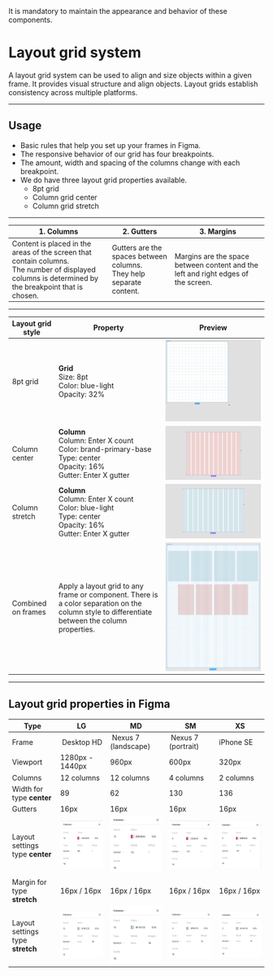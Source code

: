 <AlertWarning alertHeadline="Not modifiable">
It is mandatory to maintain the appearance and behavior of these components.
</AlertWarning>

# Layout grid system

A layout grid system can be used to align and size objects within a given frame. It provides visual structure and align objects. Layout grids establish consistency across multiple platforms.

---

## Usage

- Basic rules that help you set up your frames in Figma.
- The responsive behavior of our grid has four breakpoints.
- The amount, width and spacing of the columns change with each breakpoint.
- We do have three layout grid properties available.
  - 8pt grid
  - Column grid center
  - Column grid stretch

---

|  1. Columns | 2. Gutters | 3. Margins |
|---|---|---|
| Content is placed in the areas of the screen that contain columns.<br> The number of displayed columns is determined by the breakpoint that is chosen. | Gutters are the spaces between columns.<br> They help separate content. | Margins are the space between content and the left and right edges of the screen. |

---

Layout grid style | Property | Preview
---------|----------|---------
| 8pt grid | **Grid** <br> Size: 8pt <br> Color: blue-light <br> Opacity: 32% | ![8pt grid](assets/properties/type/layout-grid-8pt.gif)
| Column center | **Column** <br> Column: Enter X count<br> Color: brand-primary-base <br> Type: center <br> Opacity: 16% <br> Gutter: Enter X gutter | ![Column center](assets/properties/type/layout-grid-center.gif)
| Column stretch | **Column** <br> Column: Enter X count<br> Color: blue-light <br> Type: center <br> Opacity: 16% <br> Gutter: Enter X gutter | ![Column stretch](assets/properties/type/layout-grid-stretch.gif)
| Combined on frames | Apply a layout grid to any frame or component. There is a color separation on the column style to differentiate between the column properties.| ![Column stretch](assets/properties/settings/../combined/applying-layout-grids@1x.png)

---

## Layout grid properties in Figma

| Type | LG | MD | SM  | XS |
|---|---|---|---|---|
| Frame | Desktop HD | Nexus 7 (landscape) | Nexus 7 (portrait) | iPhone SE |
| Viewport | 1280px - 1440px| 960px | 600px | 320px |
| Columns | 12 columns | 12 columns | 4 columns | 2 columns |
| Width for type **center** | 89 | 62 | 130 | 136 |
| Gutters | 16px | 16px | 16px | 16px |
| Layout settings type **center** | ![LG Layout](assets/properties/settings/LG-column-grid-center@1x.png) | ![MD Layout](assets/properties/settings/MD-column-grid-center@1x.png) | ![SM Layout](assets/properties/settings/SM-column-grid-center@1x.png) | ![XS Layout](assets/properties/settings/XS-column-grid-center@1x.png) |
| Margin for type **stretch** | 16px / 16px | 16px / 16px | 16px / 16px | 16px / 16px |
| Layout settings type **stretch** | ![LG Layout](assets/properties/settings/LG-column-grid-stretch@1x.png) | ![MD Layout](assets/properties/settings/MD-column-grid-stretch@1x.png) | ![SM Layout](assets/properties/settings/SM-column-grid-stretch@1x.png) | ![XS Layout](assets/properties/settings/XS-column-grid-stretch@1x.png) |
